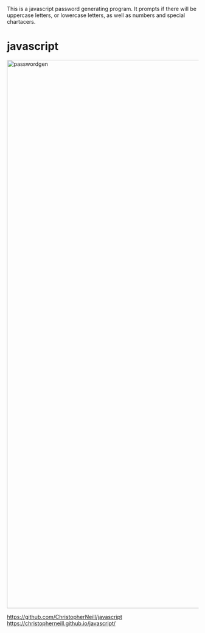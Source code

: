 This is a javascript password generating program. 
It prompts if there will be uppercase letters, or lowercase letters, as well as numbers and special chartacers.

# javascript

<img width="1440" alt="passwordgen" src="https://user-images.githubusercontent.com/58280924/71935015-5d039900-316b-11ea-8c5a-6066ecc22fcb.png">


https://github.com/ChristopherNeill/javascript
https://christopherneill.github.io/javascript/
